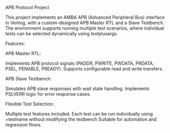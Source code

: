 APB Protocol Project 

This project implements an AMBA APB (Advanced Peripheral Bus) interface in Verilog, with a custom-designed APB Master RTL and a Slave Testbench. 
The environment supports running multiple test scenarios, where individual tests can be selected dynamically using $test$plusargs.


Features:

APB Master RTL:
		
Implements APB protocol signals (PADDR, PWRITE, PWDATA, PRDATA, PSEL, PENABLE, PREADY).
Supports configurable read and write transfers.

APB Slave Testbench:

Simulates APB slave responses with wait state handling.
Implements PSLVERR logic for error response cases.

Flexible Test Selection:

Multiple test features included.
Each test can be run individually using +testname without modifying the testbench
Suitable for automation and regression flows.


